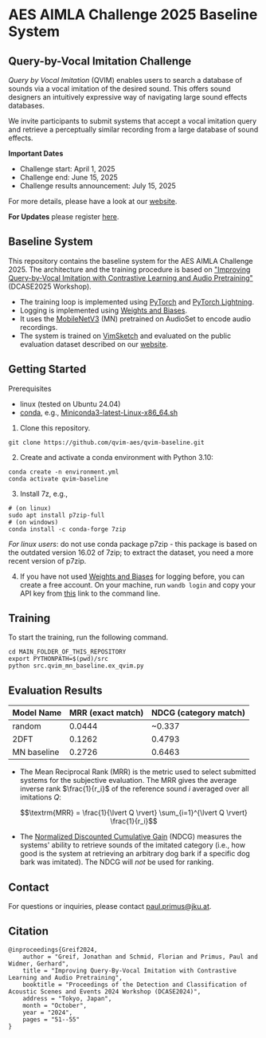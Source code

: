 # AES AIMLA Challenge 2025 Baseline System
## Query-by-Vocal Imitation Challenge

*Query by Vocal Imitation* (QVIM) enables users to search a database of sounds via a vocal imitation of the desired sound.
This offers sound designers an intuitively expressive way of navigating large sound effects databases. 


We invite participants to submit systems that accept a vocal imitation query and retrieve a perceptually similar recording from a large database of sound effects.

**Important Dates**
- Challenge start: April 1, 2025 
- Challenge end: June 15, 2025
- Challenge results announcement: July 15, 2025

For more details, please have a look at our [website](https://qvim-aes.github.io/#portfolio).

**For Updates** please register [here](https://qvim-aes.github.io/#Registration).

## Baseline System
This repository contains the baseline system for the AES AIMLA Challenge 2025. 
The architecture and the training procedure is based on ["Improving Query-by-Vocal Imitation with Contrastive Learning and Audio Pretraining"](https://dcase.community/documents/workshop2024/proceedings/DCASE2024Workshop_Greif_36.pdf) (DCASE2025 Workshop). 

* The training loop is implemented using [PyTorch](https://pytorch.org/) and [PyTorch Lightning](https://lightning.ai/). 
* Logging is implemented using [Weights and Biases](https://wandb.ai/site).
* It uses the [MobileNetV3](https://arxiv.org/abs/2211.04772) (MN) pretrained on AudioSet to encode audio recordings.
* The system is trained on [VimSketch](https://interactiveaudiolab.github.io/resources/datasets/vimsketch.html) and evaluated on the public evaluation dataset described on our [website](https://qvim-aes.github.io/#portfolio).


## Getting Started

Prerequisites
- linux (tested on Ubuntu 24.04)
- [conda](https://www.anaconda.com/docs/getting-started/miniconda/install), e.g., [Miniconda3-latest-Linux-x86_64.sh](https://repo.anaconda.com/miniconda/Miniconda3-latest-Linux-x86_64.sh)


1. Clone this repository.

```
git clone https://github.com/qvim-aes/qvim-baseline.git
```

2. Create and activate a conda environment with Python 3.10:
```
conda create -n environment.yml
conda activate qvim-baseline
```

3. Install 7z, e.g., 

```
# (on linux)
sudo apt install p7zip-full
# (on windows)
conda install -c conda-forge 7zip
```
*For linux users*: do not use conda package p7zip - this package is based on the outdated version 16.02 of 7zip; to extract the dataset, you need a more recent version of p7zip.

4. If you have not used [Weights and Biases](https://wandb.ai/site) for logging before, you can create a free account. On your
machine, run ```wandb login``` and copy your API key from [this](https://wandb.ai/authorize) link to the command line.


## Training

To start the training, run the following command.
```
cd MAIN_FOLDER_OF_THIS_REPOSITORY
export PYTHONPATH=$(pwd)/src
python src.qvim_mn_baseline.ex_qvim.py
```

## Evaluation Results


| Model Name   | MRR (exact match) | NDCG (category match) |
|--------------|-------------------|-----------------------|
| random       | 0.0444            | ~0.337                |
| 2DFT         | 0.1262            | 0.4793                |
| MN baseline  | 0.2726            | 0.6463                |

- The Mean Reciprocal Rank (MRR) is the metric used to select submitted systems for the subjective evaluation. The MRR gives the average inverse rank $\frac{1}{r_i}$ of the reference sound $i$ averaged over all imitations $Q$:

$$\textrm{MRR} = \frac{1}{\lvert Q \rvert} \sum_{i=1}^{\lvert Q \rvert} \frac{1}{r_i}$$

- The [Normalized Discounted Cumulative Gain](https://en.wikipedia.org/wiki/Discounted_cumulative_gain) (NDCG) measures the systems' ability to retrieve sounds of the imitated category (i.e., how good is the system at retrieving an arbitrary dog bark if a specific dog bark was imitated). 
The NDCG will *not* be used for ranking.

## Contact
For questions or inquiries, please contact [paul.primus@jku.at](mailto:paul.primus@jku.at).


## Citation

```
@inproceedings{Greif2024,
    author = "Greif, Jonathan and Schmid, Florian and Primus, Paul and Widmer, Gerhard",
    title = "Improving Query-By-Vocal Imitation with Contrastive Learning and Audio Pretraining",
    booktitle = "Proceedings of the Detection and Classification of Acoustic Scenes and Events 2024 Workshop (DCASE2024)",
    address = "Tokyo, Japan",
    month = "October",
    year = "2024",
    pages = "51--55"
}
```
